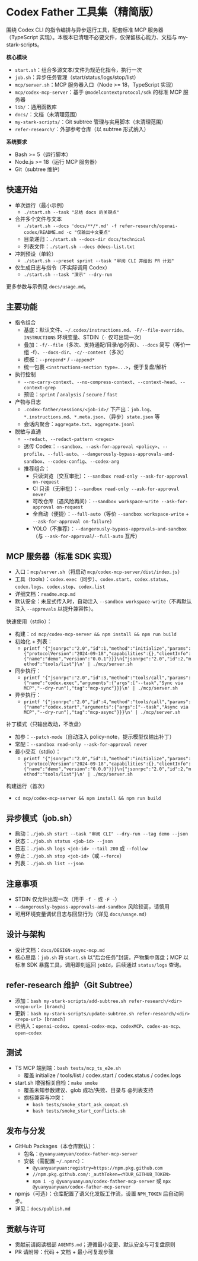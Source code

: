 # Codex Father 工具集（精简版）

围绕 Codex
CLI 的指令编排与异步运行工具，配套标准 MCP 服务器（TypeScript 实现）。本版本已清理不必要文件，仅保留核心能力、文档与 my-stark-scripts。

**核心模块**

- `start.sh`：组合多源文本/文件为规范化指令，执行一次
- `job.sh`：异步任务管理（start/status/logs/stop/list）
- `mcp/server.sh`：MCP 服务器入口（Node >= 18，TypeScript 实现）
- `mcp/codex-mcp-server`：基于 `@modelcontextprotocol/sdk` 的标准 MCP 服务器
- `lib/`：通用函数库
- `docs/`：文档（未清理范围）
- `my-stark-scripts/`：Git subtree 管理与实用脚本（未清理范围）
- `refer-research/`：外部参考仓库（以 subtree 形式纳入）

**系统要求**

- Bash >= 5（运行脚本）
- Node.js >= 18（运行 MCP 服务器）
- Git（subtree 维护）

## 快速开始

- 单次运行（最小示例）
  - `./start.sh --task "总结 docs 的关键点"`
- 合并多个文件与文本
  - `./start.sh --docs 'docs/**/*.md' -f refer-research/openai-codex/README.md -c "仅输出中文要点"`
  - 目录递归：`./start.sh --docs-dir docs/technical`
  - 列表文件：`./start.sh --docs @docs-list.txt`
- 冲刺预设（单轮）
  - `./start.sh --preset sprint --task "审阅 CLI 并给出 PR 计划"`
- 仅生成日志与指令（不实际调用 Codex）
  - `./start.sh --task "演示" --dry-run`

更多参数与示例见 `docs/usage.md`。

## 主要功能

- 指令组合
  - 基底：默认文件、`~/.codex/instructions.md`、`-F/--file-override`、`INSTRUCTIONS`
    环境变量、STDIN（`-` 仅可出现一次）
  - 叠加：`-f/--file`（多次、支持通配/目录/@列表）、`--docs`
    简写（等价一组 -f）、`--docs-dir`、`-c/--content`（多次）
  - 模板：`--prepend*` / `--append*`
  - 统一包裹 `<instructions-section type=...>`，便于复盘/解析
- 执行控制
  - `--no-carry-context`、`--no-compress-context`、`--context-head`、`--context-grep`
  - 预设：`sprint` / `analysis` / `secure` / `fast`
- 产物与日志
  - `.codex-father/sessions/<job-id>/`
    下产出：`job.log`、`*.instructions.md`、`*.meta.json`、（异步）`state.json`
    等
  - 会话内聚合：`aggregate.txt`、`aggregate.jsonl`
- 脱敏与直通
  - `--redact`、`--redact-pattern <regex>`
  - 透传 Codex：`--sandbox`、`--ask-for-approval <policy>`、`--profile`、`--full-auto`、`--dangerously-bypass-approvals-and-sandbox`、`--codex-config`、`--codex-arg`
  - 推荐组合：
    - 只读浏览（交互审批）：`--sandbox read-only --ask-for-approval on-request`
    - CI 只读（无审批）：`--sandbox read-only --ask-for-approval never`
    - 可改仓库（遇风险再问）：`--sandbox workspace-write --ask-for-approval on-request`
    - 全自动（便捷）：`--full-auto`（等价 `--sandbox workspace-write` +
      `--ask-for-approval on-failure`）
    - YOLO（不推荐）：`--dangerously-bypass-approvals-and-sandbox`（与
      `--ask-for-approval`/`--full-auto` 互斥）

## MCP 服务器（标准 SDK 实现）

- 入口：`mcp/server.sh`（将启动 `mcp/codex-mcp-server/dist/index.js`）
- 工具（tools）：`codex.exec`（同步）、`codex.start`、`codex.status`、`codex.logs`、`codex.stop`、`codex.list`
- 详细文档：`readme.mcp.md`
- 默认安全：未显式传入时，自动注入 `--sandbox workspace-write`（不再默认注入
  `--approvals` 以提升兼容性）。

快速使用（stdio）：

- 构建：`cd mcp/codex-mcp-server && npm install && npm run build`
- 初始化 + 列表：
  - `printf '{"jsonrpc":"2.0","id":1,"method":"initialize","params":{"protocolVersion":"2024-09-18","capabilities":{},"clientInfo":{"name":"demo","version":"0.0.1"}}}\n{"jsonrpc":"2.0","id":2,"method":"tools/list"}\n' | ./mcp/server.sh`
- 同步执行：
  - `printf '{"jsonrpc":"2.0","id":3,"method":"tools/call","params":{"name":"codex.exec","arguments":{"args":["--task","Sync via MCP","--dry-run"],"tag":"mcp-sync"}}}\n' | ./mcp/server.sh`
- 异步执行：
  - `printf '{"jsonrpc":"2.0","id":4,"method":"tools/call","params":{"name":"codex.start","arguments":{"args":["--task","Async via MCP","--dry-run"],"tag":"mcp-async"}}}\n' | ./mcp/server.sh`

补丁模式（只输出改动，不改盘）

- 加参：`--patch-mode`（自动注入 policy-note，提示模型仅输出补丁）
- 常配：`--sandbox read-only --ask-for-approval never`
- 最小交互（stdio）：
  - `printf '{"jsonrpc":"2.0","id":1,"method":"initialize","params":{"protocolVersion":"2024-09-18","capabilities":{},"clientInfo":{"name":"demo","version":"0.0.0"}}}\n{"jsonrpc":"2.0","id":2,"method":"tools/list"}\n' | ./mcp/server.sh`

构建运行（首次）

- `cd mcp/codex-mcp-server && npm install && npm run build`

## 异步模式（job.sh）

- 启动：`./job.sh start --task "审阅 CLI" --dry-run --tag demo --json`
- 状态：`./job.sh status <job-id> --json`
- 日志：`./job.sh logs <job-id> --tail 200` 或 `--follow`
- 停止：`./job.sh stop <job-id>`（或 `--force`）
- 列表：`./job.sh list --json`

## 注意事项

- STDIN 仅允许出现一次（用于 `-f -` 或 `-F -`）
- `--dangerously-bypass-approvals-and-sandbox` 风险较高，请慎用
- 可用环境变量调优日志与回显行为（详见 `docs/usage.md`）

## 设计与架构

- 设计文档：`docs/DESIGN-async-mcp.md`
- 核心思路：`job.sh` 将 `start.sh`
  以“后台任务”封装，产物集中落盘；MCP 以标准 SDK 暴露工具，调用即刻返回
  `jobId`，后续通过 `status/logs` 查询。

## refer-research 维护（Git Subtree）

- 添加：`bash my-stark-scripts/add-subtree.sh refer-research/<dir> <repo-url> [branch]`
- 更新：`bash my-stark-scripts/update-subtree.sh refer-research/<dir> <repo-url> [branch]`
- 已纳入：`openai-codex`、`openai-codex-mcp`、`codexMCP`、`codex-as-mcp`、`open-codex`

## 测试

- TS MCP 端到端：`bash tests/mcp_ts_e2e.sh`
  - 覆盖 initialize / tools/list / codex.start / codex.status / codex.logs
- start.sh 增强相关自检：`make smoke`
  - 覆盖未知参数建议、glob 成功/失败、目录与 @列表支持
  - 旗标兼容与冲突：
    - `bash tests/smoke_start_ask_compat.sh`
    - `bash tests/smoke_start_conflicts.sh`

## 发布与分发

- GitHub Packages（本仓库默认）：
  - 包名：`@yuanyuanyuan/codex-father-mcp-server`
  - 安装（需配置 `~/.npmrc`）：
    - `@yuanyuanyuan:registry=https://npm.pkg.github.com`
    - `//npm.pkg.github.com/:_authToken=<YOUR_GITHUB_TOKEN>`
    - `npm i -g @yuanyuanyuan/codex-father-mcp-server` 或
      `npx @yuanyuanyuan/codex-father-mcp-server`
- npmjs（可选）：仓库配置了语义化发版工作流，设置 `NPM_TOKEN` 后自动同步。
- 详见：`docs/publish.md`

## 贡献与许可

- 贡献前请阅读根部 `AGENTS.md`；遵循最小变更、默认安全与可复盘原则
- PR 请附带：代码 + 文档 + 最小可复现步骤
